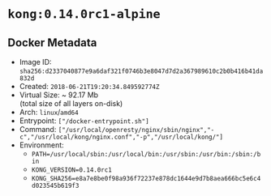 # `kong:0.14.0rc1-alpine`

## Docker Metadata

- Image ID: `sha256:d2337040877e9a6daf321f0746b3e8047d7d2a367989610c2b0b416b41da832d`
- Created: `2018-06-21T19:20:34.849592774Z`
- Virtual Size: ~ 92.17 Mb  
  (total size of all layers on-disk)
- Arch: `linux`/`amd64`
- Entrypoint: `["/docker-entrypoint.sh"]`
- Command: `["/usr/local/openresty/nginx/sbin/nginx","-c","/usr/local/kong/nginx.conf","-p","/usr/local/kong/"]`
- Environment:
  - `PATH=/usr/local/sbin:/usr/local/bin:/usr/sbin:/usr/bin:/sbin:/bin`
  - `KONG_VERSION=0.14.0rc1`
  - `KONG_SHA256=e8a7e8be0f98a936f72237e878dc1644e9d7b8aea666bc5e6c4d023545b619f3`
